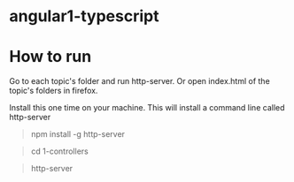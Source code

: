 # angular1-typescript

# How to run

Go to each topic's folder and run http-server. Or open index.html of the topic's folders in firefox. 

Install this one time on your machine. This will install a command line called http-server
> npm install -g http-server


> cd 1-controllers

> http-server

